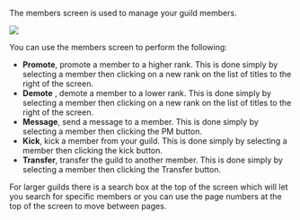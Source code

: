 ---
---
The members screen is used to manage your guild members.

[![](https://lohcdn.com/images/t_guildsem.jpg)](https://lohcdn.com/images/guildsem.jpg)

You can use the members screen to perform the following:

*   **Promote**, promote a member to a higher rank. This is done simply by selecting a member then clicking on a new rank on the list of titles to the right of the screen.
*   **Demote** , demote a member to a lower rank. This is done simply by selecting a member then clicking on a new rank on the list of titles to the right of the screen.
*   **Message**, send a message to a member. This is done simply by selecting a member then clicking the PM button.
*   **Kick**, kick a member from your guild. This is done simply by selecting a member then clicking the kick button.
*   **Transfer**, transfer the guild to another member. This is done simply by selecting a member then clicking the Transfer button.

For larger guilds there is a search box at the top of the screen which will let you search for specific members or you can use the page numbers at the top of the screen to move between pages.